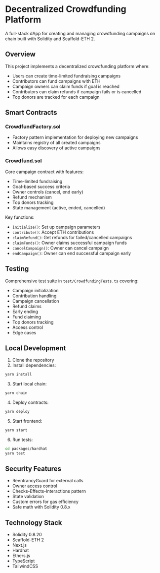 # Decentralized Crowdfunding Platform

A full-stack dApp for creating and managing crowdfunding campaigns on chain built with Solidity and Scaffold-ETH 2.

## Overview

This project implements a decentralized crowdfunding platform where:

- Users can create time-limited fundraising campaigns
- Contributors can fund campaigns with ETH
- Campaign owners can claim funds if goal is reached
- Contributors can claim refunds if campaign fails or is cancelled
- Top donors are tracked for each campaign

## Smart Contracts

### CrowdfundFactory.sol

- Factory pattern implementation for deploying new campaigns
- Maintains registry of all created campaigns
- Allows easy discovery of active campaigns

### Crowdfund.sol

Core campaign contract with features:

- Time-limited fundraising
- Goal-based success criteria
- Owner controls (cancel, end early)
- Refund mechanism
- Top donors tracking
- State management (active, ended, cancelled)

Key functions:

- `initialize()`: Set up campaign parameters
- `contribute()`: Accept ETH contributions
- `claimRefund()`: Get refunds for failed/cancelled campaigns
- `claimFunds()`: Owner claims successful campaign funds
- `cancelCampaign()`: Owner can cancel campaign
- `endCampaign()`: Owner can end successful campaign early

## Testing

Comprehensive test suite in `test/CrowdfundingTests.ts` covering:

- Campaign initialization
- Contribution handling
- Campaign cancellation
- Refund claims
- Early ending
- Fund claiming
- Top donors tracking
- Access control
- Edge cases

## Local Development

1. Clone the repository
2. Install dependencies:

```bash
yarn install
```

3. Start local chain:

```bash
yarn chain
```

4. Deploy contracts:

```bash
yarn deploy
```

5. Start frontend:

```bash
yarn start
```

6. Run tests:

```bash
cd packages/hardhat
yarn test
```

## Security Features

- ReentrancyGuard for external calls
- Owner access control
- Checks-Effects-Interactions pattern
- State validation
- Custom errors for gas efficiency
- Safe math with Solidity 0.8.x

## Technology Stack

- Solidity 0.8.20
- Scaffold-ETH 2
- Next.js
- Hardhat
- Ethers.js
- TypeScript
- TailwindCSS
